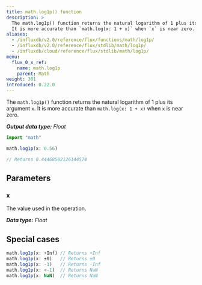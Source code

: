 ```yaml
---
title: math.log1p() function
description: >
  The math.log1p() function returns the natural logarithm of 1 plus its argument `x`.
  It is more accurate than `math.log(x: 1 + x)` when `x` is near zero.
aliases:
  - /influxdb/v2.0/reference/flux/functions/math/log1p/
  - /influxdb/v2.0/reference/flux/stdlib/math/log1p/
  - /influxdb/cloud/reference/flux/stdlib/math/log1p/
menu:
  flux_0_x_ref:
    name: math.log1p
    parent: Math
weight: 301
introduced: 0.22.0
---
```


The `math.log1p()` function returns the natural logarithm of 1 plus its argument `x`.
It is more accurate than `math.log(x: 1 + x)` when `x` is near zero.

_**Output data type:** Float_

```js
import "math"

math.log1p(x: 0.56)

// Returns 0.44468582126144574
```

## Parameters

### x
The value used in the operation.

_**Data type:** Float_

## Special cases
```js
math.log1p(x: +Inf) // Returns +Inf
math.log1p(x: ±0)   // Returns ±0
math.log1p(x: -1)   // Returns -Inf
math.log1p(x: <-1)  // Returns NaN
math.log1p(x: NaN)  // Returns NaN
```
